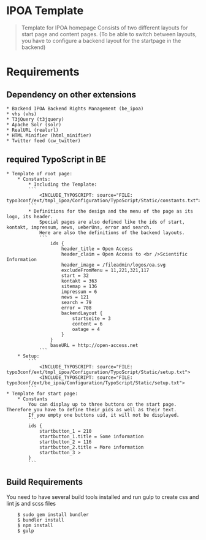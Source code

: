 IPOA Template
======================

> Template for IPOA homepage
> Consists of two different layouts for start page and content pages.
 (To be able to switch between layouts, you have to configure a backend layout for the startpage in the backend)

# Requirements

## Dependency on other extensions
	* Backend IPOA Backend Rights Management (be_ipoa)
	* vhs (vhs)
	* T3jQuery (t3jquery)
	* Apache Solr (solr)
	* RealURL (realurl)
	* HTML Minifier (html_minifier)
	* Twitter feed (cw_twitter)

## required TypoScript in BE
	* Template of root page:
		* Constants:
			* Including the Template:
			```
				<INCLUDE_TYPOSCRIPT: source="FILE: typo3conf/ext/tmpl_ipoa/Configuration/TypoScript/Static/constants.txt">
			```
			* Definitions for the design and the menu of the page as its logo, its header.
				Special pages are also defined like the ids of start, kontakt, impressum, news, ueberUns, error and search.
				Here are also the definitions of the backend layouts.
				```
					ids {
						header_title = Open Access
						header_claim = Open Access to <br />Scientific Information
						header_image = /fileadmin/logos/oa.svg
						excludeFromMenu = 11,221,321,117
						start = 32
						kontakt = 363
						sitemap = 136
						impressum = 6
						news = 121
						search = 79
						error = 708
						backendLayout {
							startseite = 3
							content = 6
							oatage = 4
						}
					}
					baseURL = http://open-access.net
				```
		* Setup:
			```
				<INCLUDE_TYPOSCRIPT: source="FILE: typo3conf/ext/tmpl_ipoa/Configuration/TypoScript/Static/setup.txt">
				<INCLUDE_TYPOSCRIPT: source="FILE: typo3conf/ext/be_ipoa/Configuration/TypoScript/Static/setup.txt">
			```
	* Template for start page:
		* Constants
			You can display up to three buttons on the start page. Therefore you have to define their pids as well as their text.
			If you empty one buttons uid, it will not be displayed.
			```
			ids {
				startbutton_1 = 210
				startbutton_1.title = Some information
				startbutton_2 = 116
				startbutton_2.title = More information
				startbutton_3 >
			}
			```
			
## Build Requirements
You need to have several build tools installed and run gulp to create css and lint js and scss files
``` 
	$ sudo gem install bundler
	$ bundler install
	$ npm install
	$ gulp
```
